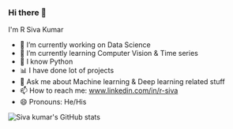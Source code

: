 ### Hi there 👋

I'm R Siva Kumar 

- 🔭 I’m currently working on Data Science
- 🌱 I’m currently learning Computer Vision & Time series
- 🤔 I know Python
- 📊 I have done lot of projects
- 💬 Ask me about Machine learning & Deep learning related stuff
- 📫 How to reach me: www.linkedin.com/in/r-siva 
- 😄 Pronouns: He/His


![Siva kumar's GitHub stats](https://github-readme-stats.vercel.app/api?username=siva1104&show_icons=true&theme=radical)
